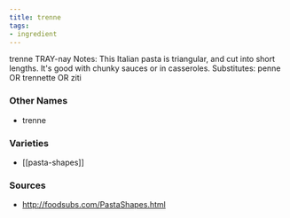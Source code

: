 ```yaml
---
title: trenne
tags:
- ingredient
---
```

trenne TRAY-nay Notes: This Italian pasta is triangular, and cut into short lengths. It's good with chunky sauces or in casseroles. Substitutes: penne OR trennette OR ziti

### Other Names

* trenne

### Varieties

* [[pasta-shapes]]

### Sources
* http://foodsubs.com/PastaShapes.html
